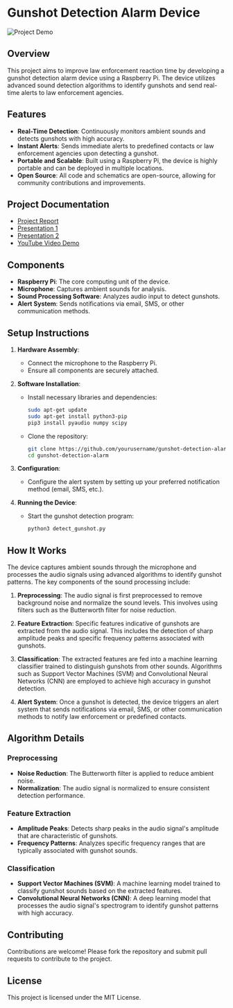 # Gunshot Detection Alarm Device

![Project Demo](https://youtu.be/Q8h_Qf6KS74)

## Overview

This project aims to improve law enforcement reaction time by developing a gunshot detection alarm device using a Raspberry Pi. The device utilizes advanced sound detection algorithms to identify gunshots and send real-time alerts to law enforcement agencies.

## Features

- **Real-Time Detection**: Continuously monitors ambient sounds and detects gunshots with high accuracy.
- **Instant Alerts**: Sends immediate alerts to predefined contacts or law enforcement agencies upon detecting a gunshot.
- **Portable and Scalable**: Built using a Raspberry Pi, the device is highly portable and can be deployed in multiple locations.
- **Open Source**: All code and schematics are open-source, allowing for community contributions and improvements.

## Project Documentation

- [Project Report](https://docs.google.com/document/d/1PLTL0GT4mDv7MRuZTo727VBNo3oW_VWpe3a4USZLz04/edit?usp=sharing)
- [Presentation 1](https://docs.google.com/presentation/d/1m6s5ke25lyPTwZDbIXAbxjvut6nWUf-m3mejdVA5OSM/edit?usp=sharing)
- [Presentation 2](https://docs.google.com/presentation/d/1Q3NYl_UWfafFcsRuGGvbzul4kimvUd6Kqr9Yn3JhsOM/edit?usp=sharing)
- [YouTube Video Demo](https://youtu.be/Q8h_Qf6KS74)

## Components

- **Raspberry Pi**: The core computing unit of the device.
- **Microphone**: Captures ambient sounds for analysis.
- **Sound Processing Software**: Analyzes audio input to detect gunshots.
- **Alert System**: Sends notifications via email, SMS, or other communication methods.

## Setup Instructions

1. **Hardware Assembly**:
    - Connect the microphone to the Raspberry Pi.
    - Ensure all components are securely attached.

2. **Software Installation**:
    - Install necessary libraries and dependencies:
      ```sh
      sudo apt-get update
      sudo apt-get install python3-pip
      pip3 install pyaudio numpy scipy
      ```
    - Clone the repository:
      ```sh
      git clone https://github.com/yourusername/gunshot-detection-alarm.git
      cd gunshot-detection-alarm
      ```

3. **Configuration**:
    - Configure the alert system by setting up your preferred notification method (email, SMS, etc.).

4. **Running the Device**:
    - Start the gunshot detection program:
      ```sh
      python3 detect_gunshot.py
      ```

## How It Works

The device captures ambient sounds through the microphone and processes the audio signals using advanced algorithms to identify gunshot patterns. The key components of the sound processing include:

1. **Preprocessing**: The audio signal is first preprocessed to remove background noise and normalize the sound levels. This involves using filters such as the Butterworth filter for noise reduction.

2. **Feature Extraction**: Specific features indicative of gunshots are extracted from the audio signal. This includes the detection of sharp amplitude peaks and specific frequency patterns associated with gunshots.

3. **Classification**: The extracted features are fed into a machine learning classifier trained to distinguish gunshots from other sounds. Algorithms such as Support Vector Machines (SVM) and Convolutional Neural Networks (CNN) are employed to achieve high accuracy in gunshot detection.

4. **Alert System**: Once a gunshot is detected, the device triggers an alert system that sends notifications via email, SMS, or other communication methods to notify law enforcement or predefined contacts.

## Algorithm Details

### Preprocessing

- **Noise Reduction**: The Butterworth filter is applied to reduce ambient noise.
- **Normalization**: The audio signal is normalized to ensure consistent detection performance.

### Feature Extraction

- **Amplitude Peaks**: Detects sharp peaks in the audio signal's amplitude that are characteristic of gunshots.
- **Frequency Patterns**: Analyzes specific frequency ranges that are typically associated with gunshot sounds.

### Classification

- **Support Vector Machines (SVM)**: A machine learning model trained to classify gunshot sounds based on the extracted features.
- **Convolutional Neural Networks (CNN)**: A deep learning model that processes the audio signal's spectrogram to identify gunshot patterns with high accuracy.

## Contributing

Contributions are welcome! Please fork the repository and submit pull requests to contribute to the project.

## License

This project is licensed under the MIT License.
